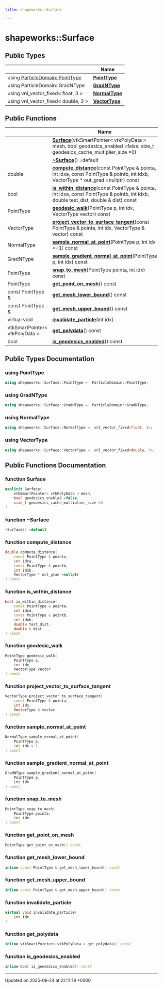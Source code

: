 ```yaml
---
title: shapeworks::Surface

---
```


# shapeworks::Surface





## Public Types

|                | Name           |
| -------------- | -------------- |
| using [ParticleDomain::PointType](../Classes/classshapeworks_1_1ParticleDomain.md#using-pointtype) | **[PointType](../Classes/classshapeworks_1_1Surface.md#using-pointtype)**  |
| using ParticleDomain::GradNType | **[GradNType](../Classes/classshapeworks_1_1Surface.md#using-gradntype)**  |
| using vnl_vector_fixed< float, 3 > | **[NormalType](../Classes/classshapeworks_1_1Surface.md#using-normaltype)**  |
| using vnl_vector_fixed< double, 3 > | **[VectorType](../Classes/classshapeworks_1_1Surface.md#using-vectortype)**  |

## Public Functions

|                | Name           |
| -------------- | -------------- |
| | **[Surface](../Classes/classshapeworks_1_1Surface.md#function-surface)**(vtkSmartPointer< vtkPolyData > mesh, bool geodesics_enabled =false, size_t geodesics_cache_multiplier_size =0) |
| | **[~Surface](../Classes/classshapeworks_1_1Surface.md#function-~surface)**() =default |
| double | **[compute_distance](../Classes/classshapeworks_1_1Surface.md#function-compute-distance)**(const PointType & pointa, int idxa, const PointType & pointb, int idxb, VectorType * out_grad =nullptr) const |
| bool | **[is_within_distance](../Classes/classshapeworks_1_1Surface.md#function-is-within-distance)**(const PointType & pointa, int idxa, const PointType & pointb, int idxb, double test_dist, double & dist) const |
| PointType | **[geodesic_walk](../Classes/classshapeworks_1_1Surface.md#function-geodesic-walk)**(PointType p, int idx, VectorType vector) const |
| VectorType | **[project_vector_to_surface_tangent](../Classes/classshapeworks_1_1Surface.md#function-project-vector-to-surface-tangent)**(const PointType & pointa, int idx, VectorType & vector) const |
| NormalType | **[sample_normal_at_point](../Classes/classshapeworks_1_1Surface.md#function-sample-normal-at-point)**(PointType p, int idx =-1) const |
| GradNType | **[sample_gradient_normal_at_point](../Classes/classshapeworks_1_1Surface.md#function-sample-gradient-normal-at-point)**(PointType p, int idx) const |
| PointType | **[snap_to_mesh](../Classes/classshapeworks_1_1Surface.md#function-snap-to-mesh)**(PointType pointa, int idx) const |
| PointType | **[get_point_on_mesh](../Classes/classshapeworks_1_1Surface.md#function-get-point-on-mesh)**() const |
| const PointType & | **[get_mesh_lower_bound](../Classes/classshapeworks_1_1Surface.md#function-get-mesh-lower-bound)**() const |
| const PointType & | **[get_mesh_upper_bound](../Classes/classshapeworks_1_1Surface.md#function-get-mesh-upper-bound)**() const |
| virtual void | **[invalidate_particle](../Classes/classshapeworks_1_1Surface.md#function-invalidate-particle)**(int idx) |
| vtkSmartPointer< vtkPolyData > | **[get_polydata](../Classes/classshapeworks_1_1Surface.md#function-get-polydata)**() const |
| bool | **[is_geodesics_enabled](../Classes/classshapeworks_1_1Surface.md#function-is-geodesics-enabled)**() const |

## Public Types Documentation

### using PointType

```cpp
using shapeworks::Surface::PointType =  ParticleDomain::PointType;
```


### using GradNType

```cpp
using shapeworks::Surface::GradNType =  ParticleDomain::GradNType;
```


### using NormalType

```cpp
using shapeworks::Surface::NormalType =  vnl_vector_fixed<float, 3>;
```


### using VectorType

```cpp
using shapeworks::Surface::VectorType =  vnl_vector_fixed<double, 3>;
```


## Public Functions Documentation

### function Surface

```cpp
explicit Surface(
    vtkSmartPointer< vtkPolyData > mesh,
    bool geodesics_enabled =false,
    size_t geodesics_cache_multiplier_size =0
)
```


### function ~Surface

```cpp
~Surface() =default
```


### function compute_distance

```cpp
double compute_distance(
    const PointType & pointa,
    int idxa,
    const PointType & pointb,
    int idxb,
    VectorType * out_grad =nullptr
) const
```


### function is_within_distance

```cpp
bool is_within_distance(
    const PointType & pointa,
    int idxa,
    const PointType & pointb,
    int idxb,
    double test_dist,
    double & dist
) const
```


### function geodesic_walk

```cpp
PointType geodesic_walk(
    PointType p,
    int idx,
    VectorType vector
) const
```


### function project_vector_to_surface_tangent

```cpp
VectorType project_vector_to_surface_tangent(
    const PointType & pointa,
    int idx,
    VectorType & vector
) const
```


### function sample_normal_at_point

```cpp
NormalType sample_normal_at_point(
    PointType p,
    int idx =-1
) const
```


### function sample_gradient_normal_at_point

```cpp
GradNType sample_gradient_normal_at_point(
    PointType p,
    int idx
) const
```


### function snap_to_mesh

```cpp
PointType snap_to_mesh(
    PointType pointa,
    int idx
) const
```


### function get_point_on_mesh

```cpp
PointType get_point_on_mesh() const
```


### function get_mesh_lower_bound

```cpp
inline const PointType & get_mesh_lower_bound() const
```


### function get_mesh_upper_bound

```cpp
inline const PointType & get_mesh_upper_bound() const
```


### function invalidate_particle

```cpp
virtual void invalidate_particle(
    int idx
)
```


### function get_polydata

```cpp
inline vtkSmartPointer< vtkPolyData > get_polydata() const
```


### function is_geodesics_enabled

```cpp
inline bool is_geodesics_enabled() const
```


-------------------------------

Updated on 2025-09-24 at 22:11:19 +0000